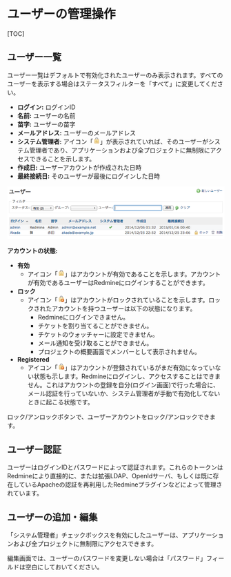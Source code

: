 ユーザーの管理操作
==================

[TOC]

ユーザー一覧
------------

ユーザー一覧はデフォルトで有効化されたユーザーのみ表示されます。すべてのユーザーを表示する場合はステータスフィルターを「すべて」に変更してください。

-   **ログイン:** ログインID
-   **名前:** ユーザーの名前
-   **苗字:** ユーザーの苗字
-   **メールアドレス:** ユーザーのメールアドレス
-   **システム管理者:** アイコン「![](redmine-dist-images/locked.png)」が表示されていれば、そのユーザーがシステム管理者であり、アプリケーションおよび全プロジェクトに無制限にアクセスできることを示します。
-   **作成日:** ユーザーアカウントが作成された日時
-   **最終接続日:** そのユーザーが最後にログインした日時

![](RedmineUsers/userlist.png)

**アカウントの状態:**

-   **有効**
    -   アイコン「![](redmine-dist-images/locked.png)」はアカウントが有効であることを示します。アカウントが有効であるユーザーはRedmineにログインすることができます。
-   **ロック**
    -   アイコン「![](redmine-dist-images/unlock.png)」はアカウントがロックされていることを示します。ロックされたアカウントを持つユーザーは以下の状態になります。
        -   Redmineにログインできません。
        -   チケットを割り当てることができません。
        -   チケットのウォッチャーに設定できません。
        -   メール通知を受け取ることができません。
        -   プロジェクトの概要画面でメンバーとして表示されません。
-   **Registered**
    -   アイコン「![](redmine-dist-images/unlock.png)」はアカウントが登録されているがまだ有効になっていない状態も示します。Redmineにログインし、アクセスすることはできません。これはアカウントの登録を自分(ログイン画面)で行った場合に、メール認証を行っていないか、システム管理者が手動で有効化してないときに起こる状態です。

ロック/アンロックボタンで、ユーザーアカウントをロック/アンロックできます。

ユーザー認証
------------

ユーザーはログインIDとパスワードによって認証されます。これらのトークンはRedmineにより直接的に、または拡張LDAP、OpenIdサーバ、もしくは既に存在しているApacheの認証を再利用したRedmineプラグインなどによって管理されています。

ユーザーの追加・編集
--------------------

「システム管理者」チェックボックスを有効にしたユーザーは、アプリケーションおよび全プロジェクトに無制限にアクセスできます。

編集画面では、ユーザーのパスワードを変更しない場合は「パスワード」フィールドは空白にしておいてください。
